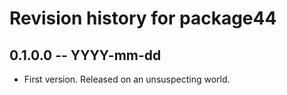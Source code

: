 # Revision history for package44

## 0.1.0.0 -- YYYY-mm-dd

* First version. Released on an unsuspecting world.
